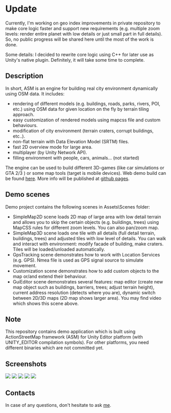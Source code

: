 <h1>Update</h1>
<p>Currently, I'm working on geo index improvements in private repository to make core logic faster and support new requirements (e.g.  multiple zoom levels: render entire planet with low details or just small part in full details). So, no public progress will be shared here until the most of the work is done.</p>
<p>Some details: I decided to rewrite core logic using C++ for later use as Unity's native plugin. Definitely, it will take some time to complete.</p>

<h2>Description</h2>
<p> In short, ASM is an engine for building real city environment dynamically using OSM data. It includes:</p>
<ul>
<li>rendering of different models (e.g. buildings, roads, parks, rivers, POI, etc.) using OSM data for given location on the fly by terrain tiling approach.</li>
<li>easy customization of rendered models using mapcss file and custom behaviours.</li>
<li>modification of city environment (terrain craters, corrupt buildings, etc..).</li>
<li>non-flat terrain with Data Elevation Model (SRTM) files.</li>
<li>fast 2D overview mode for large area.</li>
<li>multiplayer (by Unity Network API).</li>
<li>filling environment with people, cars, animals... (not started)</li>
</ul>
<p>The engine can be used to build different 3D-games (like car simulations or GTA 2/3 ) or some map tools (target is mobile devices). Web demo build can be found <a href="http://actionstreetmap.github.io/demo/demo_list.html">here</a>. More info will be published at <a href="http://actionstreetmap.github.io/demo/">github pages</a>.</p>

<h2>Demo scenes</h2>
Demo project contains the following scenes in Assets\Scenes folder:
<ul>
<li>SimpleMap2D scene loads 2D map of large area with low detail terrain and allows you to skip the certain objects (e.g. buildings, trees) using MapCSS rules for different zoom levels. You can also pan/zoom map.</li>
<li>SimpleMap3D scene loads one tile with all details (full detail terrain, buildings, trees) and adjusted tiles with low level of details. You can walk and interact with environment: modify facade of building, make craters. Tiles will be loaded/unloaded automatically.</li>
<li>GpsTracking scene demonstrates how to work with Location Services (e.g. GPS). Nmea file is used as GPS signal source to simulate movement.</li>
<li>Customization scene demonstrates how to add custom objects to the map or/and extend their behaviour. </li>
<li>GuiEditor scene demonstrates several features: map editor (create new map object such as buildings, barriers, trees; adjust terrain height), current address resolution (detects where you are), dynamic switch between 2D/3D maps (2D map shows larger area). You may find video which shows this scene above.</li>
</ul>

<h2>Note</h2>
<p>This repository contains demo application which is built using ActionStreetMap framework (ASM) for Unity Editor platform (with UNITY_EDITOR compilation symbols). For other platforms, you need different binaries which are not committed yet. </p>

<h2>Screenshots</h2>
<img src="http://actionstreetmap.github.io/demo/images/current/scene_texture_berlin1.png"/>
<img src="http://actionstreetmap.github.io/demo/images/current/scene_texture_berlin2.png"/>
<img src="http://actionstreetmap.github.io/demo/images/current/scene_color_only_moscow1.png"/>

<img src="http://actionstreetmap.github.io/demo/images/current/overview_berlin2.png"/>
<img src="http://actionstreetmap.github.io/demo/images/current/overview_berlin1.png"/>

<h2>Contacts</h2>
In case of any questions, don't hesitate to ask <a href=mailto:actionstreetmap@gmail.com">me</a>.

	
